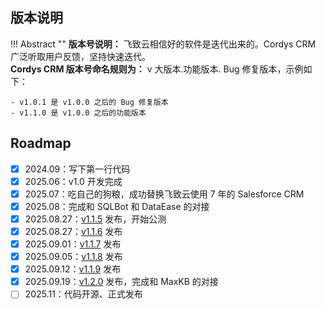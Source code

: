 ## 版本说明

!!! Abstract ""
    **版本号说明：** 飞致云相信好的软件是迭代出来的。Cordys CRM 广泛听取用户反馈，坚持快速迭代。           
    **Cordys CRM 版本号命名规则为：** v 大版本.功能版本. Bug 修复版本，示例如下：

    - v1.0.1 是 v1.0.0 之后的 Bug 修复版本
    - v1.1.0 是 v1.0.0 之后的功能版本



## Roadmap

- [x] 2024.09：写下第一行代码
- [x] 2025.06：v1.0 开发完成
- [x] 2025.07：吃自己的狗粮，成功替换飞致云使用 7 年的 Salesforce CRM
- [x] 2025.08：完成和 SQLBot 和 DataEase 的对接
- [x] 2025.08.27：[v1.1.5](https://github.com/1Panel-dev/CordysCRM/releases/tag/v1.1.5) 发布，开始公测
- [x] 2025.08.27：[v1.1.6](https://github.com/1Panel-dev/CordysCRM/releases/tag/v1.1.6) 发布
- [x] 2025.09.01：[v1.1.7](https://github.com/1Panel-dev/CordysCRM/releases/tag/v1.1.7) 发布
- [x] 2025.09.05：[v1.1.8](https://github.com/1Panel-dev/CordysCRM/releases/tag/v1.1.8) 发布
- [x] 2025.09.12：[v1.1.9](https://github.com/1Panel-dev/CordysCRM/releases/tag/v1.1.9) 发布
- [x] 2025.09.19：[v1.2.0](https://github.com/1Panel-dev/CordysCRM/releases/tag/v1.2.0) 发布，完成和 MaxKB 的对接
- [ ] 2025.11：代码开源、正式发布
